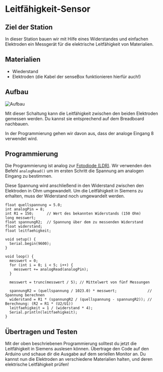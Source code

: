 # Leitfähigkeit-Sensor

## Ziel der Station
In dieser Station bauen wir mit Hilfe eines Widerstandes und einfachen Elektroden ein Messgerät für die elektrische Leitfähigkeit von Materialien.

## Materialien
- Wiederstand
- Elektroden (die Kabel der senseBox funktionieren hierfür auch!)

## Aufbau
![Aufbau](https://raw.githubusercontent.com/sensebox/resources/master/images/edu/aufbau_leitfaehigkeit.jpg)

Mit dieser Schaltung kann die Leitfähigkeit zwischen den beiden Elektroden gemessen werden.
Du kannst sie entsprechend auf dem Breadboard nachbauen.

In der Programmierung gehen wir davon aus, dass der analoge Eingang 8 verwendet wird.

## Programmierung
Die Programmierung ist analog zur [Fotodiode (LDR)](ldr.md).
Wir verwenden den Befehl `analogRead()` um im ersten Schritt die Spannung am analogen Eingang zu bestimmen.

Diese Spannung wird anschließend in den Widerstand zwischen den Elektroden in Ohm umgewandelt.
Um die Leitfähigkeit in Siemens zu erhalten, muss der Widerstand noch umgewandelt werden.

```arduino
float quellspannung = 5.0;
int analogPin = 8;
int R1 = 150;      // Wert des bekannten Widerstands (150 Ohm)
long messwert;
float spannungR2;  // Spannung über dem zu messenden Widerstand
float widerstand;
float leitfaehigkeit;

void setup() {
  Serial.begin(9600);
}

void loop() {
  messwert = 0;
  for (int i = 0; i < 5; i++) {
    messwert += analogRead(analogPin);
  }

  messwert = trunc(messwert / 5); // Mittelwert von fünf Messungen

  spannungR2 = (quellspannung / 1023.0) * messwert;              // Spannung berechnen
  widerstand = R1 * (spannungR2 / (quellspannung - spannungR2)); // Berechnung: (R2 = R1 * (U2/U1))
  leitfaehigkeit = 1 / (widerstand * 4);
  Serial.println(leitfaehigkeit);
}
```

## Übertragen und Testen
Mit der oben beschriebenen Programmierung solltest du jetzt die Leitfähigkeit in Siemens auslesen können.
Übertrage den Code auf den Arduino und schaue dir die Ausgabe auf dem seriellen Monitor an.
Du kannst nun die Elektroden an verschiedene Materialien halten, und deren elektrische Leitfähigkeit prüfen!

